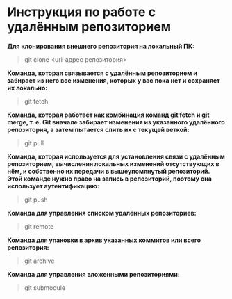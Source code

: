 # Инструкция по работе с удалённым репозиторием

**Для клонирования внешнего репозитория на локальный ПК:**
> git clone <url-адрес репозитория>

**Команда, которая связывается с удалённым репозиторием и забирает из него все изменения, которых у вас пока нет и сохраняет их локально:**
> git fetch  

**Команда, которая работает как комбинация команд git fetch и git merge, т. е. Git вначале забирает изменения из указанного удалённого репозитория, а затем пытается слить их с текущей веткой:**
> git pull

**Команда, которая используется для установления связи с удалённым репозиторием, вычисления локальных изменений отсутствующих в нём, и собственно их передачи в вышеупомянутый репозиторий. Этой команде нужно право на запись в репозиторий, поэтому она использует аутентификацию:**
> git push

**Команда для управления списком удалённых репозиториев:**
> git remote

**Команда для упаковки в архив указанных коммитов или всего репозитория:**
> git archive

**Команда для управления вложенными репозиториями:**
> git submodule
